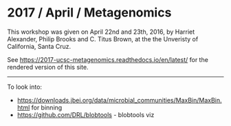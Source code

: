 2017 / April / Metagenomics
=============================

This workshop was given on April 22nd and 23th, 2016,
by Harriet Alexander, Philip Brooks and C. Titus Brown, at the the Unveristy of California, Santa Cruz.

See https://2017-ucsc-metagenomics.readthedocs.io/en/latest/ for the
rendered version of this site.

----

To look into:

* https://downloads.jbei.org/data/microbial_communities/MaxBin/MaxBin.html for binning
* https://github.com/DRL/blobtools - blobtools viz
